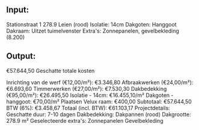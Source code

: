 ## Input:
Stationstraat 1
278.9
Leien (rood)
Isolatie: 14cm
Dakgoten: Hanggoot
Dakraam: Uitzet tuimelvenster
Extra's: Zonnepanelen, gevelbekleding (8.200)

## Output:
€57.644,50
Geschatte totale kosten

Inrichting van de werf (€12,00/m²):
€3.346,80
Afbraakwerken (€24,00/m²):
€6.693,60
Timmerwerken (€27,00/m²):
€7.530,30
Dakbedekking (€95,00/m²):
€26.495,50
Isolatie - 14cm:
€16.455,10/m²
Dakgoten - hanggoot:
€70,00/m²
Plaatsen Velux raam:
€400,00
Subtotaal:
€57.644,50
BTW (6%):
€3.458,67
Totaal (incl. BTW):
€61.103,17
Projectdetails:
Geschatte duur:
7-10 dagen
Dakbedekking:
Dakpannen (rood)
Dakgrootte:
278.9 m²
Geselecteerde extra's:
Zonnepanelen
Gevelbekleding